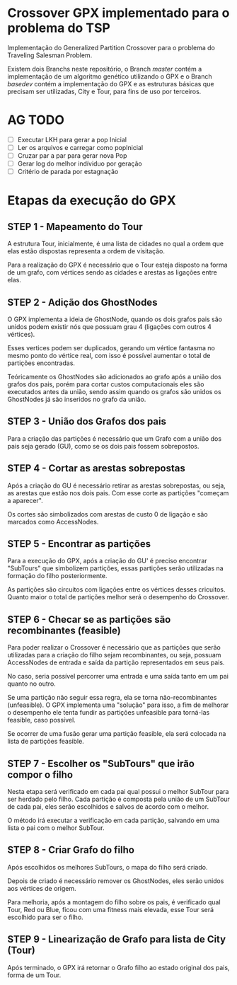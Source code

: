 # Crossover GPX implementado para o problema do TSP

Implementação do Generalized Partition Crossover para o problema do Traveling Salesman Problem.

Existem dois Branchs neste repositório, o Branch *master* contém a implementação de um algoritmo genético utilizando o GPX e o Branch *basedev* contém a implementação do GPX e as estruturas básicas que precisam ser utilizadas, City e Tour, para fins de uso por terceiros.


# AG TODO

- [ ] Executar LKH para gerar a pop Inicial
- [ ] Ler os arquivos e carregar como popInicial
- [ ] Cruzar par a par para gerar nova Pop
- [ ] Gerar log do melhor indíviduo por geração
- [ ] Critério de parada por estagnação

# Etapas da execução do GPX

## STEP 1 - Mapeamento do Tour

A estrutura Tour, inicialmente, é uma lista de cidades no qual a ordem que elas estão dispostas representa a ordem de visitação.

Para a realização do GPX é necessário que o Tour esteja disposto na forma de um grafo, com vértices sendo as cidades e arestas as ligações entre elas.
 
## STEP 2 - Adição dos GhostNodes

O GPX implementa a ideia de GhostNode, quando os dois grafos pais são unidos podem existir nós que possuam grau 4 (ligações com outros 4 vértices). 

Esses vertices podem ser duplicados, gerando um vértice fantasma no mesmo ponto do vértice real, com isso é possível aumentar o total de partições encontradas.

Teóricamente os GhostNodes são adicionados ao grafo após a união dos grafos dos pais, porém para cortar custos computacionais eles são executados antes da união, sendo assim quando os grafos são unidos os GhostNodes já são inseridos no grafo da união.

## STEP 3 - União dos Grafos dos pais

Para a criação das partições é necessário que um Grafo com a união dos pais seja gerado (GU), como se os dois pais fossem sobrepostos.

## STEP 4 - Cortar as arestas sobrepostas

Após a criação do GU é necessário retirar as arestas sobrepostas, ou seja, as arestas que estão nos dois pais. Com esse corte as partições "começam a aparecer".
        
Os cortes são simbolizados com arestas de custo 0 de ligação e são marcados como AccessNodes.

## STEP 5 - Encontrar as partições
        
Para a execução do GPX, após a criação do GU' é preciso encontrar "SubTours" que simbolizem partições, essas partições serão utilizadas na formação do filho posteriormente.
        
As partições são circuitos com ligações entre os vértices desses cricuitos. Quanto maior o total de partições melhor será o desempenho do Crossover.

## STEP 6 - Checar se as partições são recombinantes (feasible)

Para poder realizar o Crossover é necessário que as partições que serão utilizadas para a criação do filho sejam recombinantes, ou seja, possuam AccessNodes de entrada e saída da partição representados em seus pais. 
        
No caso, seria possível percorrer uma entrada e uma saída tanto em um pai quanto no outro.

Se uma partição não seguir essa regra, ela se torna não-recombinantes (unfeasible). O GPX implementa uma "solução" para isso, a fim de melhorar o desempenho ele tenta fundir as partições unfeasible para torná-las feasible, caso possível.
        
Se ocorrer de uma fusão gerar uma partição feasible, ela será colocada na lista de partições feasible.

## STEP 7 - Escolher os "SubTours" que irão compor o filho

Nesta etapa será verificado em cada pai qual possui o melhor SubTour para ser herdado pelo filho. Cada partição é composta pela união de um SubTour de cada pai, eles serão escolhidos e salvos de acordo com o melhor.

O método irá executar a verificação em cada partição, salvando em uma lista o pai com o melhor SubTour.

## STEP 8 - Criar Grafo do filho

Após escolhidos os melhores SubTours, o mapa do filho será criado.

Depois de criado é necessário remover os GhostNodes, eles serão unidos aos vértices de origem.

Para melhoria, após a montagem do filho sobre os pais, é verificado qual Tour, Red ou Blue, ficou com uma fitness mais elevada, esse Tour será escolhido para ser o filho.

## STEP 9 - Linearização de Grafo para lista de City (Tour)

Após terminado, o GPX irá retornar o Grafo filho ao estado original dos pais, forma de um Tour.
